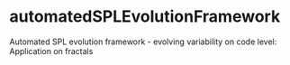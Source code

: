 # automatedSPLEvolutionFramework
Automated SPL evolution framework - evolving variability on code level: Application on fractals
